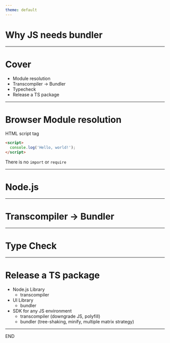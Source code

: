 ```yaml
---
theme: default
---
```


# Why JS needs bundler

---

# Cover

- Module resolution
- Transcompiler → Bundler
- Typecheck
- Release a TS package

---

# Browser Module resolution

HTML script tag

```html
<script>
  console.log('Hello, world!');
</script>
```

There is no `import` or `require`

[//]: # (See example `packages/browser`)

---

# Node.js

[//]: # (See example `packages/node`)

---

# Transcompiler → Bundler

---

# Type Check

---

# Release a TS package

- Node.js Library 
  - transcompiler
- UI Library 
  - bundler
- SDK for any JS environment 
  - transcompiler (downgrade JS, polyfill)
  - bundler (tree-shaking, minify, multiple matrix strategy)

---

END
